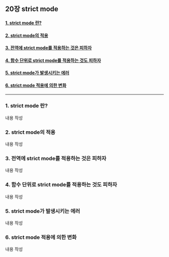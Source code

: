 ## 20장 strict mode

#### [1. strict mode 란?](#1-strict-mode-란?-1)
#### [2. strict mode의 적용](#2-strict-mode의-적용-1)
#### [3. 전역에 strict mode를 적용하는 것은 피하자](#3-전역에-strict-mode를-적용하는-것은-피하자-1)
#### [4. 함수 단위로 strict mode를 적용하는 것도 피하자](#4-함수-단위로-strict-mode를-적용하는-것도-피하자-1)
#### [5. strict mode가 발생시키는 에러](#5-strict-mode가-발생시키는-에러-1)
#### [6. strict mode 적용에 의한 변화](#6-strict-mode-적용에-의한-변화-1)

***

### 1. strict mode 란?

내용 작성

### 2. strict mode의 적용

내용 작성

### 3. 전역에 strict mode를 적용하는 것은 피하자

내용 작성

### 4. 함수 단위로 strict mode를 적용하는 것도 피하자

내용 작성

### 5. strict mode가 발생시키는 에러

내용 작성

### 6. strict mode 적용에 의한 변화

내용 작성

